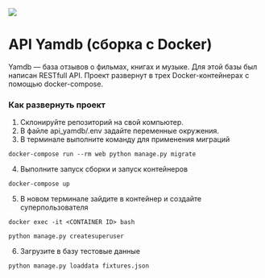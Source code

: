 
![](https://github.com/AliiaIskhakova/yamdb_final/workflows/workflow_yamdb/badge.svg)

# API Yamdb (сборка с Docker)

Yamdb — база отзывов о фильмах, книгах и музыке. Для этой базы был написан RESTfull API. Проект развернут в трех Docker-контейнерах с помощью docker-compose.

### Как развернуть проект

1. Склонируйте репозиторий на свой компьютер.
2. В файле api_yamdb/.env задайте переменные окружения.
3. В терминале выполните команду для применения миграций

```
docker-compose run --rm web python manage.py migrate
```

4. Выполните запуск сборки и запуск контейнеров

```
docker-compose up
```

5. В новом терминале зайдите в контейнер и создайте суперпользователя 

```
docker exec -it <CONTAINER ID> bash
```
```
python manage.py createsuperuser
```

6. Загрузите в базу тестовые данные

```
python manage.py loaddata fixtures.json
```
